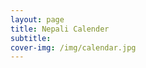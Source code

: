 ```yaml
---
layout: page
title: Nepali Calender
subtitle: 
cover-img: /img/calendar.jpg
---
```


 <div id="np_widget_wiz1" widget="month" ></div>
<script async src="https://nepalipatro.com.np/np-widgets/nepalipatro.js" id="wiz1"></script>
 
      

